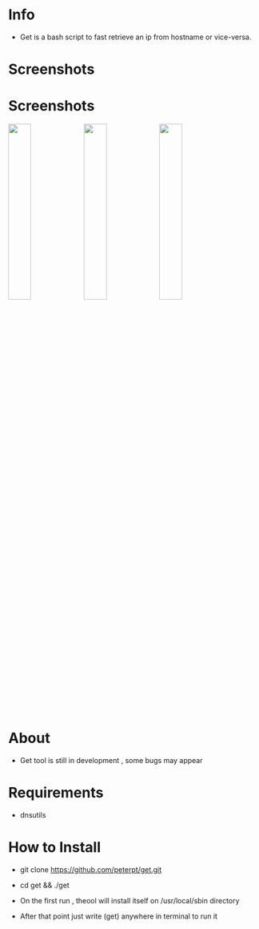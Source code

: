 # Info
- Get is a bash script to fast retrieve an ip from hostname or vice-versa.

# Screenshots
# Screenshots
<img src="https://s1.postimg.org/1px7iwplwv/get.jpg" width="30%"></img><img src="https://s1.postimg.org/8tulqv6zfj/image.jpg" width="30%"></img><img src="https://s1.postimg.org/4pbrsx86f3/image.jpg" width="30%"></img>

# About
- Get tool is still in development , some bugs may appear

# Requirements
- dnsutils

# How to Install
- git clone https://github.com/peterpt/get.git 
- cd get && ./get

- On the first run , theool will install itself on /usr/local/sbin directory
- After that point just write (get) anywhere in terminal to run it
